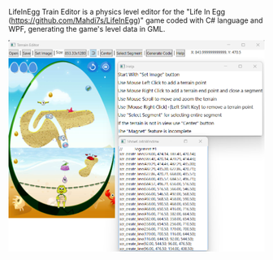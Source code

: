 LifeInEgg Train Editor is a physics level editor for the "Life In Egg (https://github.com/Mahdi7s/LifeInEgg)" game coded with C# language and WPF, generating the game's level data in GML.

![](https://github.com/Mahdi7s/LifeInEgg-Train-Editor/raw/main/shots/1.png)
